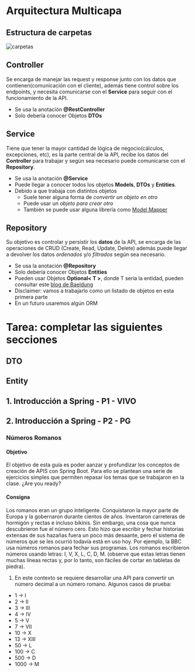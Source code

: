 # Arquitectura Multicapa

## Estructura de carpetas
![carpetas](/docs/estructura_carpetas.png "Estructura de carpetas")

## Controller

Se encarga de manejar las request y response junto con los datos que contienen(comunicación con el cliente), 
además tiene control sobre los endpoints, y necesita comunicarse con el **Service** 
para seguir con el funcionamiento de la API.

* Se usa la anotación **@RestController**
* Solo debería conocer Objetos **DTOs**

## Service

Tiene que tener la mayor cantidad de lógica de negocio(cálculos, excepciones, etc), es la parte central de la API, 
recibe los datos del **Controller** para trabajar y según sea necesario puede comunicarse con el **Repository**.

* Se usa la anotación **@Service**
* Puede llegar a conocer todos los objetos **Models**, **DTOs** y **Entities**.
* Debido a que trabaja con distintos objetos
  - Suele tener alguna forma de *convertir un objeto en otro* 
  - Puede usar un *objeto para crear otro*
  - También se puede usar alguna librería como [Model Mapper](http://modelmapper.org/getting-started/)

## Repository

Su objetivo es controlar y persistir los **datos** de la API, se encarga de las operaciones de CRUD 
(Create, Read, Update, Delete) además puede llegar a devolver los datos *ordenados* y/o *filtrados* 
según sea necesario.

* Se usa la anotación **@Repository**
* Solo debería conocer Objetos **Entities**
* Pueden usar Objetos **Optional< T >**, donde T sería la entidad, pueden consultar este [blog de Baeldung](https://www.baeldung.com/java-optional)
* Disclaimer: vamos a trabajarlo como un listado de objetos en esta primera parte
* En un futuro usaremos algún ORM

# Tarea: completar las siguientes secciones

## DTO

## Entity

## 1. Introducción a Spring - P1 - VIVO 

## 2. Introducción a Spring - P2 - PG


### Números Romanos
#### Objetivo
  El objetivo de esta guía es poder aanzar y profundizar los conceptos de creación de APIS
  con Spring Boot. Para ello se plantean una serie de ejercicios simples que permiten repasar
  los temas que se trabajaron en la clase. ¿Are you ready?
#### Consigna
Los romanos eran un grupo inteligente. Conquistaron la mayor parte de Europa y la
gobernaron durante cientos de años. Inventaron carreteras de hormigón y rectas e incluso
bikinis. Sin embargo, una cosa que nunca descubrieron fue el número cero. Esto hizo que
escribir y fechar historias extensas de sus hazañas fuera un poco más desaante, pero el
sistema de números que se les ocurrió todavía está en uso hoy. Por ejemplo, la BBC usa
números romanos para fechar sus programas.
Los romanos escribieron números usando letras: I, V, X, L, C, D, M. (observe que estas letras
tienen muchas líneas rectas y, por lo tanto, son fáciles de cortar en tabletas de piedra).
1. En este contexto se requiere desarrollar una API para convertir un número decimal a
un número romano. Algunos casos de prueba:
  - 1 → I
  - 2 → II
  - 3 → III
  - 4 → IV
  - 5 → V
  - 7 → VII
  - 10 → X
  - 13 → XIII
  - 50 → L
  - 100 → C
  - 500 → D
  - 1000 → M
